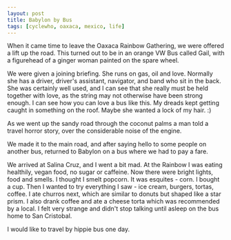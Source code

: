 ```yaml
---
layout: post
title: Babylon by Bus
tags: [cyclewho, oaxaca, mexico, life]
---
```


When it came time to leave the Oaxaca Rainbow Gathering, we were offered a
lift up the road. This turned out to be in an orange VW Bus called Gail, with
a figurehead of a ginger woman painted on the spare wheel.

We were given a joining briefing. She runs on gas, oil and love. Normally she
has a driver, driver's assistant, navigator, and band who sit in the back. She
was certainly well used, and I can see that she really must be held together
with love, as the string may not otherwise have been strong enough. I can see
how you can love a bus like this. My dreads kept getting caught in something
on the roof. Maybe she wanted a lock of my hair. :)

As we went up the sandy road through the coconut palms a man told a travel
horror story, over the considerable noise of the engine.

We made it to the main road, and after saying hello to some people on another
bus, returned to Babylon on a bus where we had to pay a fare.

We arrived at Salina Cruz, and I went a bit mad. At the Rainbow I was eating
healthily, vegan food, no sugar or caffeine. Now there were bright lights,
food and smells. I thought I smelt popcorn. It was esquites - corn. I bought a
cup. Then I wanted to try everything I saw - ice cream, burgers, tortas,
coffee. I ate churros next, which are similar to donuts but shaped like a star
prism. I also drank coffee and ate a cheese torta which was recommended by a
local. I felt very strange and didn't stop talking until asleep on the bus
home to San Cristobal.

I would like to travel by hippie bus one day.